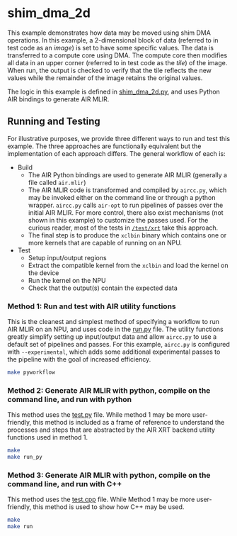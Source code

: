 # shim_dma_2d

This example demonstrates how data may be moved using shim DMA operations. In this example, a 2-dimensional block of data (referred to in test code as an *image*) is set to have some specific values. The data is transferred to a compute core using DMA. The compute core then modifies all data in an upper corner (referred to in test code as the *tile*) of the image. When run, the output is checked to verify that the tile reflects the new values while the remainder of the image retains the original values.

The logic in this example is defined in [shim_dma_2d.py](shim_dma_2d.py), and uses Python AIR bindings to generate AIR MLIR.

## Running and Testing

For illustrative purposes, we provide three different ways to run and test this example. The three approaches are functionally equivalent but the implementation of each approach differs. The general workflow of each is:
* Build
  * The AIR Python bindings are used to generate AIR MLIR (generally a file called ```air.mlir```)
  * The AIR MLIR code is transformed and compiled by ```aircc.py```, which may be invoked either on the command line or through a python wrapper. ```aircc.py``` calls ```air-opt``` to run pipelines of passes over the initial AIR MLIR. For more control, there also exist mechanisms (not shown in this example) to customize the passes used. For the curious reader, most of the tests in [```/test/xrt```](/test/xrt) take this approach.
  * The final step is to produce the ```xclbin``` binary which contains one or more kernels that are capable of running on an NPU.
* Test
  * Setup input/output regions
  * Extract the compatible kernel from the ```xclbin``` and load the kernel on the device
  * Run the kernel on the NPU
  * Check that the output(s) contain the expected data

### Method 1: Run and test with AIR utility functions

This is the cleanest and simplest method of specifying a workflow to run AIR MLIR on an NPU, and uses code in the [run.py](run.py) file. The utility functions greatly simplify setting up input/output data and allow ```aircc.py``` to use a default set of pipelines and passes. For this example, ```aircc.py``` is configured with ```--experimental```, which adds some additional experimental passes to the pipeline with the goal of increased efficiency.
```bash
make pyworkflow
```

### Method 2: Generate AIR MLIR with python, compile on the command line, and run with python

This method uses the [test.py](test.py) file. While method 1 may be more user-friendly, this method is included as a frame of reference to understand the processes and steps that are abstracted by the AIR XRT backend utility functions used in method 1.

```bash
make
make run_py
```

### Method 3: Generate AIR MLIR with python, compile on the command line, and run with C++

This method uses the [test.cpp](test.cpp) file. While Method 1 may be more user-friendly, this method is used to show how C++ may be used.
```bash
make
make run
```